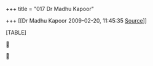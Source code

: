 +++
title = "017 Dr Madhu Kapoor"

+++
[[Dr Madhu Kapoor	2009-02-20, 11:45:35 [Source](https://groups.google.com/g/bvparishat/c/hZqpk6y2ROg)]]



[TABLE]





